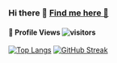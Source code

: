 ### Hi there 👋  [Find me here 🔗](http://aryanchandrakar.github.io/)

<!--  PROFILES VIEWS -->
#### 👀 **Profile Views** ![visitors](https://profile-counter.glitch.me/aryanchandrakar/count.svg?align=center)
<!--  TOP LANGUAGES STATISTICS -->
 [![Top Langs](https://github-readme-stats.vercel.app/api/top-langs/?username=aryanchandrakar&theme=dark&layout=compact&align=left&width=40%)](https://github.com/aryanchandrakar/github-readme-stats) <!--  CONTRIBUTION AND STREAK BLOCK -->[![GitHub Streak](https://github-readme-streak-stats.herokuapp.com/?user=aryanchandrakar&currStreakNum=2FD3EB&fire=orange&sideLabels=F00&theme=nightowl&align=right&width=40%)](https://git.io/streak-stats)       

